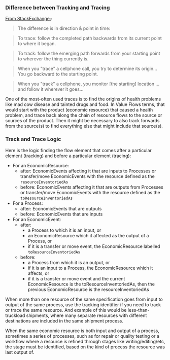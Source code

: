 ### Difference between Tracking and Tracing

[From StackExchange:](http://ell.stackexchange.com/questions/34391/difference-between-track-and-trace):

> The difference is in direction & point in time:

> To trace: follow the completed path backwards from its current point to where it began.

> To track: follow the emerging path forwards from your starting point to wherever the thing currently is.

> When you "trace" a cellphone call, you try to determine its origin... You go backward to the starting point.

> When you "track" a cellphone, you monitor [the starting] location ... and follow it wherever it goes...

One of the most-often used traces is to find the origins of health problems like mad cow disease and tainted drugs and food. In Value Flows terms, that would start with the product (economic resource) that caused a health problem, and trace back along the chain of resource flows to the source or sources of the product.  Then it might be necessary to also track forwards from the source(s) to find everything else that might include that source(s).

### Track and Trace Logic

Here is the logic finding the flow element that comes after a particular element (tracking) and before a particular element (tracing):

* For an EconomicResource:
    * after: EconomicEvents affecting it that are inputs to Processes or transfer/move EconomicEvents with the resource defined as the `resourceInventoriedAs`
    * before: EconomicEvents affecting it that are outputs from Processes or transfer/move EconomicEvents with the resource defined as the `toResourceInventoriedAs`
* For a Process:
    * after: EconomicEvents that are outputs
    * before: EconomicEvents that are inputs
* For an EconomicEvent:
    * after: 
        * a Process to which it is an input, or
        * an EconomicResource which it affected as the output of a Process, or
        * if it is a transfer or move event, the EconomicResource labelled `toResourceInventoriedAs`
    * before:
        * a Process from which it is an output, or
        * if it is an input to a Process, the EconomicResource which it affects, or
        * if it is a transfer or move event and the current EconomicResource is the toResourceInventoriedAs, then the previous EconomicResource is the resourceInventoriedAs

When more than one resource of the same specification goes from input to output of the same process, use the tracking identifier if you need to track or trace the same resource. And example of this would be less-than-truckload shipments, where many separate resources with different destinations are included in the same shipment process.

When the same economic resource is both input and output of a process, sometimes a series of processes, such as for repair or quality testing or a workflow where a resource is refined through stages like writing/editing/etc, the stage must be identified, based on the kind of process the resource was last output of.
